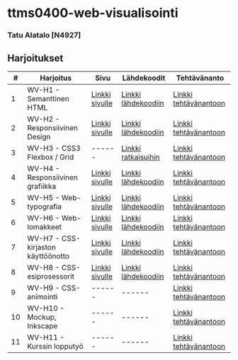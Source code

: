 # ttms0400-web-visualisointi

### Tatu Alatalo [N4927]

## Harjoitukset

| # | Harjoitus | Sivu | Lähdekoodit | Tehtävänanto |
| ------ | ------ | ------ | ------ | ------ |
| 1 | WV-H1 - Semanttinen HTML | [Linkki sivulle](http://n4927.pages.labranet.jamk.fi/ttms0400-web-visualisointi/h1/article.html) | [Linkki lähdekoodiin](https://gitlab.labranet.jamk.fi/N4927/ttms0400-web-visualisointi/-/tree/pages/h1) | [Linkki tehtävänantoon](http://ttms0400.pages.labranet.jamk.fi/TTMS0400-web-visualisointi/harkat/wv-h01/) |
| 2 | WV-H2 - Responsiivinen Design | [Linkki sivulle](http://n4927.pages.labranet.jamk.fi/ttms0400-web-visualisointi/h2/responsive.html) | [Linkki lähdekoodiin](https://gitlab.labranet.jamk.fi/N4927/ttms0400-web-visualisointi/-/tree/pages/h2) | [Linkki tehtävänantoon](http://ttms0400.pages.labranet.jamk.fi/TTMS0400-web-visualisointi/harkat/wv-h02/) |
| 3 | WV-H3 - CSS3 Flexbox / Grid | ------ | [Linkki ratkaisuihin](https://gitlab.labranet.jamk.fi/N4927/ttms0400-web-visualisointi/-/tree/pages/h3) | [Linkki tehtävänantoon](http://ttms0400.pages.labranet.jamk.fi/TTMS0400-web-visualisointi/harkat/wv-h03/) |
| 4 | WV-H4 - Responsiivinen grafiikka | [Linkki sivulle](http://n4927.pages.labranet.jamk.fi/ttms0400-web-visualisointi/h4/responsive.html) | [Linkki lähdekoodiin](https://gitlab.labranet.jamk.fi/N4927/ttms0400-web-visualisointi/-/tree/pages/h4) | [Linkki tehtävänantoon](http://ttms0400.pages.labranet.jamk.fi/TTMS0400-web-visualisointi/harkat/wv-h04/) |
| 5 | WV-H5 - Web-typografia | [Linkki sivulle](http://n4927.pages.labranet.jamk.fi/ttms0400-web-visualisointi/h5/web-typography/web-fonts.html) | [Linkki lähdekoodiin](https://gitlab.labranet.jamk.fi/N4927/ttms0400-web-visualisointi/-/tree/pages/h5/web-typography) | [Linkki tehtävänantoon](http://ttms0400.pages.labranet.jamk.fi/TTMS0400-web-visualisointi/harkat/wv-h05/) |
| 6 | WV-H6 - Web-lomakkeet | [Linkki sivulle](http://n4927.pages.labranet.jamk.fi/ttms0400-web-visualisointi/h6/speaker-submission.html) | [Linkki lähdekoodiin](https://gitlab.labranet.jamk.fi/N4927/ttms0400-web-visualisointi/-/tree/pages/h6) | [Linkki tehtävänantoon](http://ttms0400.pages.labranet.jamk.fi/TTMS0400-web-visualisointi/harkat/wv-h06/) |
| 7 | WV-H7 - CSS-kirjaston käyttöönotto | [Linkki sivulle](http://n4927.pages.labranet.jamk.fi/ttms0400-web-visualisointi/h7) | [Linkki lähdekoodiin](https://gitlab.labranet.jamk.fi/N4927/ttms0400-web-visualisointi/-/tree/pages/h7) | [Linkki tehtävänantoon](http://ttms0400.pages.labranet.jamk.fi/TTMS0400-web-visualisointi/harkat/wv-h07/) |
| 8 | WV-H8 - CSS-esiprosessorit | [Linkki sivulle](http://n4927.pages.labranet.jamk.fi/ttms0400-web-visualisointi/h8) | [Linkki lähdekoodiin](https://gitlab.labranet.jamk.fi/N4927/ttms0400-web-visualisointi/-/tree/pages/h8) | [Linkki tehtävänantoon](http://ttms0400.pages.labranet.jamk.fi/TTMS0400-web-visualisointi/harkat/wv-h08/) |
| 9 | WV-H9 - CSS-animointi | ------ | ------ | [Linkki tehtävänantoon](http://ttms0400.pages.labranet.jamk.fi/TTMS0400-web-visualisointi/harkat/wv-h09/) |
| 10 | WV-H10 - Mockup, Inkscape | ------ | ------ | [Linkki tehtävänantoon](http://ttms0400.pages.labranet.jamk.fi/TTMS0400-web-visualisointi/harkat/wv-h10/) |
| 11 | WV-H11 - Kurssin lopputyö | ------ | ------ | [Linkki tehtävänantoon](http://ttms0400.pages.labranet.jamk.fi/TTMS0400-web-visualisointi/harkat/wv-h11/) |
